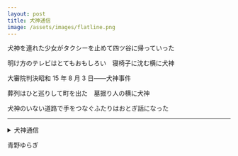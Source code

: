 ```yaml
---
layout: post
title: 犬神通信
image: /assets/images/flatline.png
---
```


<div class="tanka-area"><div class="tanka">
<p>犬神を連れた少女がタクシーを止めて四ツ谷に帰っていった</p>

<p>明け方のテレビはとてもおもしろい　寝椅子に沈む横に犬神</p>

<p>大審院判決昭和 <span class="tate-chu-yoko">15</span> 年 <span class="tate-chu-yoko">8</span> 月 <span class="tate-chu-yoko">3</span> 日——犬神事件</p>

<p>葬列はひと巡りして町を出た　墓掘り人の横に犬神</p>

<p>犬神のいない道路で手をつなぐふたりはおとぎ話になった</p>

</div></div>

---

<details><summary>犬神通信</summary>

犬神を連れた少女がタクシーを止めて四ツ谷に帰っていった<br/>
明け方のテレビはとてもおもしろい　寝椅子に沈む横に犬神<br/>
大審院判決昭和 15 年 8 月 3 日——犬神事件<br/>
葬列はひと巡りして町を出た　墓掘り人の横に犬神<br/>
犬神のいない道路で手をつなぐふたりはおとぎ話になった<br/>
<br/>

</details>

青野ゆらぎ
